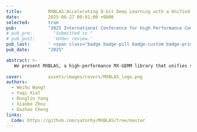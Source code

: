 ```yaml
---
title:          MXBLAS:Accelerating 8-bit Deep Learning with a Unified Micro-Scaled GEMM Library.
date:           2025-06-27 00:01:00 +0800
selected:       true
pub:            "2025 International Conference for High Performance Computing, Networking, Storage, and Analysis (SC)"
# pub_pre:        "Submitted to "
# pub_post:       'Under review.'
pub_last:       ' <span class="badge badge-pill badge-custom badge-primary">Conference</span><span class="badge badge-pill badge-custom badge-danger">CCF-A</span>'
pub_date:       "2025"

abstract: >-
   We present MXBLAS, a high-performance MX-GEMM library that unifies support across the full spectrum of MX-format variations.
  
cover:          assets/images/covers/MXBLAS_logo.png
authors:
  - Weihu Wang†
  - Yaqi Xia†
  - Donglin Yang
  - Xiaobo Zhou
  - Dazhao Cheng
links:
  Code: https://github.com/yatorho/MXBLAS/tree/master
---
```

